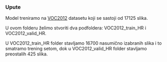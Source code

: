 ### Upute

Model treniramo na [VOC2012](http://host.robots.ox.ac.uk/pascal/VOC/voc2012/#devkit) datasetu koji se sastoji od 
17125 slika.

U ovom folderu želimo stvoriti dva podfoldera: VOC2012_train_HR i VOC2012_valid_HR.

U VOC2012_train_HR folder stavljamo 16700 nasumično izabranih slika i to smatramo trening setom, 
dok u VOC2012_valid_HR folder stavljamo preostalih 425 slika.